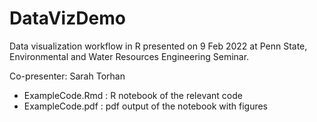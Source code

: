 # DataVizDemo
Data visualization workflow in R presented on 9 Feb 2022 at Penn State, Environmental and Water Resources Engineering Seminar. 

Co-presenter: Sarah Torhan

* ExampleCode.Rmd : R notebook of the relevant code
* ExampleCode.pdf : pdf output of the notebook with figures
